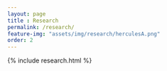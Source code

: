 ```yaml
--- 
layout: page
title : Research 
permalink: /research/
feature-img: "assets/img/research/herculesA.png"
order: 2
---
```


{% include research.html %}